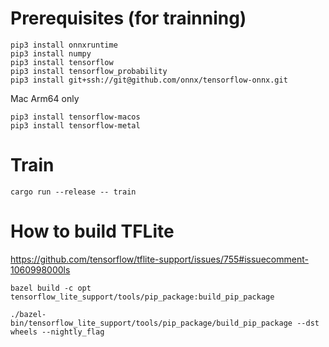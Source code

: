 # Prerequisites (for trainning)


```
pip3 install onnxruntime
pip3 install numpy
pip3 install tensorflow
pip3 install tensorflow_probability
pip3 install git+ssh://git@github.com/onnx/tensorflow-onnx.git
```

Mac Arm64 only
```
pip3 install tensorflow-macos
pip3 install tensorflow-metal
```

# Train

```
cargo run --release -- train
```



# How to build TFLite


https://github.com/tensorflow/tflite-support/issues/755#issuecomment-1060998000ls

```
bazel build -c opt tensorflow_lite_support/tools/pip_package:build_pip_package

./bazel-bin/tensorflow_lite_support/tools/pip_package/build_pip_package --dst wheels --nightly_flag

```